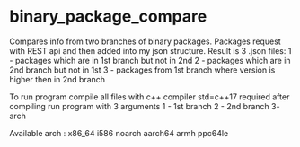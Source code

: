 # binary_package_compare

 Compares info from two branches of binary packages.
 Packages request with REST api and then added into my json structure.
 Result is 3 .json files:
 1 - packages which are in 1st branch but not in 2nd
 2 - packages which are in 2nd branch but not in 1st
 3 - packages from 1st branch where version is higher then in 2nd branch
 
 To run program compile all files with  c++ compiler
 std=c++17 required
 after compiling run program with 3 arguments
  1 - 1st branch
  2 - 2nd branch
  3- arch
  
 Available arch :
 x86_64
 i586
 noarch
 aarch64
 armh
 ppc64le
